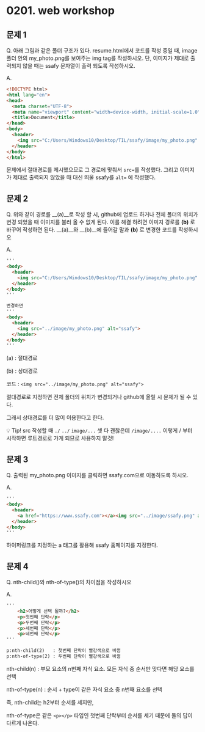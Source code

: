 # 0201. web workshop

## 문제 1

Q. 아래 그림과 같은 폴더 구조가 있다. resume.html에서 코드를 작성 중일 때, image 폴더 안의 my_photo.png를 보여주는 img tag를 작성하시오. 단, 이미지가 제대로 출력되지 않을 때는 ssafy 문자열이 출력 되도록 작성하시오.

A.

```html
<!DOCTYPE html>
<html lang="en">
<head>
  <meta charset="UTF-8">
  <meta name="viewport" content="width=device-width, initial-scale=1.0">
  <title>Document</title>
</head>
<body>
  <header>
    <img src="C:/Users/Windows10/Desktop/TIL/ssafy/image/my_photo.png" alt="ssafy">
  </header>
</body>
</html>
```

문제에서 절대경로를 제시했으므로 그 경로에 맞춰서 `src=`를 작성했다. 그리고 이미지가 제대로 출력되지 않았을 때 대신 띄울 ssafy를 `alt=` 에 작성했다.



## 문제 2

Q. 위와 같이 경로를 __(a)__로 작성 할 시, github에 업로드 하거나 전체 폴더의 위치가 변경 되었을 때 이미지를 불러 올 수 없게 된다. 이를 해결 하려면 이미지 경로를 __(b)__ 로 바꾸어 작성하면 된다. __(a)__와 __(b)__에 들어갈 말과 __(b)__ 로 변경한 코드를 작성하시오

A.

```html
'''
<body>
  <header>
    <img src="C:/Users/Windows10/Desktop/TIL/ssafy/image/my_photo.png" alt="ssafy">
  </header>
</body>
'''

변경하면
'''
<body>
  <header>
    <img src="../image/my_photo.png" alt="ssafy">
  </header>
</body>
'''
```

(a) : 절대경로

(b) : 상대경로

코드 : `<img src="../image/my_photo.png" alt="ssafy">`

절대경로로 지정하면 전체 폴더의 위치가 변경되거나 github에 올릴 시 문제가 될 수 있다.

그래서 상대경로를 더 많이 이용한다고 한다.



:bulb: Tip! src 작성할 때 `./` `../` `image/...` 셋 다 괜찮은데 `/image/....` 이렇게 / 부터 시작하면 루트경로로 가게 되므로 사용하지 말것!



## 문제 3

Q. 출력된 my_photo.png 이미지를 클릭하면 ssafy.com으로 이동하도록 하시오.

A.

```html
'''
<body>
  <header>
    <a href="https://www.ssafy.com"></a><img src="../image/ssafy.png" alt="ssafy">
  </header>
</body>
'''
```

하이퍼링크를 지정하는 a 태그를 활용해 ssafy 홈페이지를 지정한다.



## 문제 4

Q. nth-child()와 nth-of-type()의 차이점을 작성하시오

A.

```html
'''
	<h2>어떻게 선택 될까?</h2>
    <p>첫번째 단락</p>
    <p>두번째 단락</p>
    <p>세번째 단락</p>
    <p>네번째 단락</p>
'''
```



```html
p:nth-child(2)   : 첫번째 단락이 빨강색으로 바뀜
p:nth-of-type(2) : 두번째 단락이 빨강색으로 바뀜
```

nth-child(n) : 부모 요소의 n번째 자식 요소. 모든 자식 중 순서만 맞다면 해당 요소를 선택

nth-of-type(n) : 순서 + type이 같은 자식 요소 중 n번째 요소를 선택

즉, nth-child는 h2부터 순서를 세지만,

nth-of-type은 같은 `<p></p>` 타입인 첫번째 단락부터 순서를 세기 때문에 둘의 답이 다르게 나온다.

